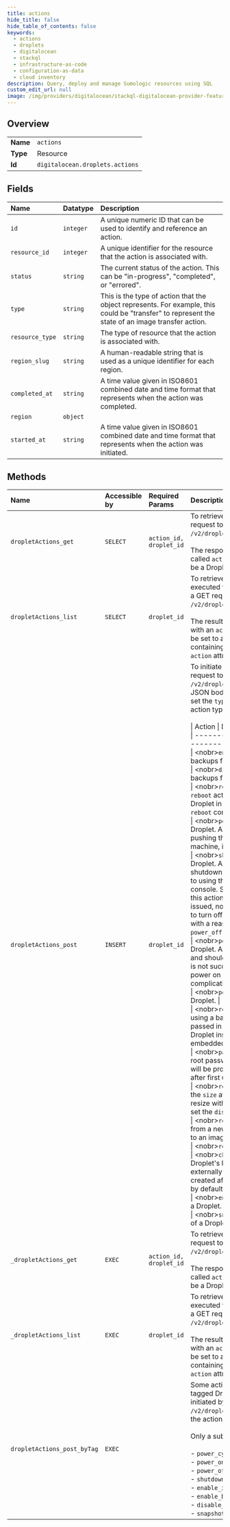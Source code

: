 ```yaml
---
title: actions
hide_title: false
hide_table_of_contents: false
keywords:
  - actions
  - droplets
  - digitalocean    
  - stackql
  - infrastructure-as-code
  - configuration-as-data
  - cloud inventory
description: Query, deploy and manage Sumologic resources using SQL
custom_edit_url: null
image: /img/providers/digitalocean/stackql-digitalocean-provider-featured-image.png
---
```

  
    

## Overview
<table><tbody>
<tr><td><b>Name</b></td><td><code>actions</code></td></tr>
<tr><td><b>Type</b></td><td>Resource</td></tr>
<tr><td><b>Id</b></td><td><code>digitalocean.droplets.actions</code></td></tr>
</tbody></table>

## Fields
| Name | Datatype | Description |
|:-----|:---------|:------------|
| `id` | `integer` | A unique numeric ID that can be used to identify and reference an action. |
| `resource_id` | `integer` | A unique identifier for the resource that the action is associated with. |
| `status` | `string` | The current status of the action. This can be "in-progress", "completed", or "errored". |
| `type` | `string` | This is the type of action that the object represents. For example, this could be "transfer" to represent the state of an image transfer action. |
| `resource_type` | `string` | The type of resource that the action is associated with. |
| `region_slug` | `string` | A human-readable string that is used as a unique identifier for each region. |
| `completed_at` | `string` | A time value given in ISO8601 combined date and time format that represents when the action was completed. |
| `region` | `object` |  |
| `started_at` | `string` | A time value given in ISO8601 combined date and time format that represents when the action was initiated. |
## Methods
| Name | Accessible by | Required Params | Description |
|:-----|:--------------|:----------------|:------------|
| `dropletActions_get` | `SELECT` | `action_id, droplet_id` | To retrieve a Droplet action, send a GET request to<br />`/v2/droplets/$DROPLET_ID/actions/$ACTION_ID`.<br /><br />The response will be a JSON object with a key called `action`. The value will<br />be a Droplet action object.<br /> |
| `dropletActions_list` | `SELECT` | `droplet_id` | To retrieve a list of all actions that have been executed for a Droplet, send<br />a GET request to `/v2/droplets/$DROPLET_ID/actions`.<br /><br />The results will be returned as a JSON object with an `actions` key. This will<br />be set to an array filled with `action` objects containing the standard<br />`action` attributes.<br /> |
| `dropletActions_post` | `INSERT` | `droplet_id` | To initiate an action on a Droplet send a POST request to<br />`/v2/droplets/$DROPLET_ID/actions`. In the JSON body to the request,<br />set the `type` attribute to on of the supported action types:<br /><br />\| Action                                   \| Details \|<br />\| ---------------------------------------- \| ----------- \|<br />\| &lt;nobr&gt;`enable_backups`&lt;/nobr&gt;            \| Enables backups for a Droplet \|<br />\| &lt;nobr&gt;`disable_backups`&lt;/nobr&gt;           \| Disables backups for a Droplet \|<br />\| &lt;nobr&gt;`reboot`&lt;/nobr&gt;                    \| Reboots a Droplet. A `reboot` action is an attempt to reboot the Droplet in a graceful way, similar to using the `reboot` command from the console. \|<br />\| &lt;nobr&gt;`power_cycle`&lt;/nobr&gt;               \| Power cycles a Droplet. A `powercycle` action is similar to pushing the reset button on a physical machine, it's similar to booting from scratch. \|<br />\| &lt;nobr&gt;`shutdown`&lt;/nobr&gt;                  \| Shutsdown a Droplet. A shutdown action is an attempt to shutdown the Droplet in a graceful way, similar to using the `shutdown` command from the console. Since a `shutdown` command can fail, this action guarantees that the command is issued, not that it succeeds. The preferred way to turn off a Droplet is to attempt a shutdown, with a reasonable timeout, followed by a `power_off` action to ensure the Droplet is off. \|<br />\| &lt;nobr&gt;`power_off`&lt;/nobr&gt;                 \| Powers off a Droplet. A `power_off` event is a hard shutdown and should only be used if the `shutdown` action is not successful. It is similar to cutting the power on a server and could lead to complications. \|<br />\| &lt;nobr&gt;`power_on`&lt;/nobr&gt;                  \| Powers on a Droplet. \|<br />\| &lt;nobr&gt;`restore`&lt;/nobr&gt;                   \| Restore a Droplet using a backup image. The image ID that is passed in must be a backup of the current Droplet instance. The operation will leave any embedded SSH keys intact. \|<br />\| &lt;nobr&gt;`password_reset`&lt;/nobr&gt;            \| Resets the root password for a Droplet. A new password will be provided via email. It must be changed after first use. \|<br />\| &lt;nobr&gt;`resize`&lt;/nobr&gt;                    \| Resizes a Droplet. Set the `size` attribute to a size slug. If a permanent resize with disk changes included is desired, set the `disk` attribute to `true`. \|<br />\| &lt;nobr&gt;`rebuild`&lt;/nobr&gt;                   \| Rebuilds a Droplet from a new base image. Set the `image` attribute to an image ID or slug. \|<br />\| &lt;nobr&gt;`rename`&lt;/nobr&gt;                    \| Renames a Droplet. \|<br />\| &lt;nobr&gt;`change_kernel`&lt;/nobr&gt;             \| Changes a Droplet's kernel. Only applies to Droplets with externally managed kernels. All Droplets created after March 2017 use internal kernels by default. \|<br />\| &lt;nobr&gt;`enable_ipv6`&lt;/nobr&gt;               \| Enables IPv6 for a Droplet. \|<br />\| &lt;nobr&gt;`snapshot`&lt;/nobr&gt;                  \| Takes a snapshot of a Droplet. \|<br /> |
| `_dropletActions_get` | `EXEC` | `action_id, droplet_id` | To retrieve a Droplet action, send a GET request to<br />`/v2/droplets/$DROPLET_ID/actions/$ACTION_ID`.<br /><br />The response will be a JSON object with a key called `action`. The value will<br />be a Droplet action object.<br /> |
| `_dropletActions_list` | `EXEC` | `droplet_id` | To retrieve a list of all actions that have been executed for a Droplet, send<br />a GET request to `/v2/droplets/$DROPLET_ID/actions`.<br /><br />The results will be returned as a JSON object with an `actions` key. This will<br />be set to an array filled with `action` objects containing the standard<br />`action` attributes.<br /> |
| `dropletActions_post_byTag` | `EXEC` |  | Some actions can be performed in bulk on tagged Droplets. The actions can be<br />initiated by sending a POST to `/v2/droplets/actions?tag_name=$TAG_NAME` with<br />the action arguments.<br /><br />Only a sub-set of action types are supported:<br /><br />- `power_cycle`<br />- `power_on`<br />- `power_off`<br />- `shutdown`<br />- `enable_ipv6`<br />- `enable_backups`<br />- `disable_backups`<br />- `snapshot`<br /> |
